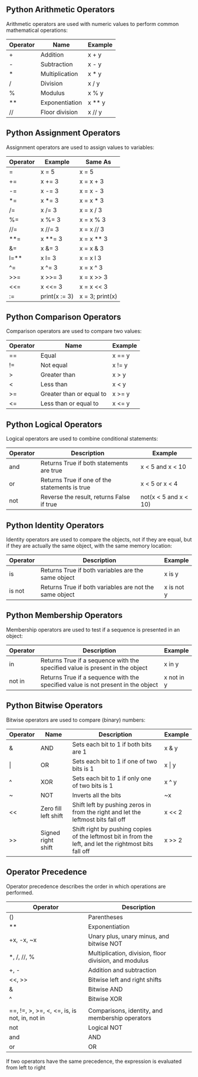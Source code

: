 ## Python Arithmetic Operators

Arithmetic operators are used with numeric values to perform common mathematical operations:

| Operator | Name           | Example  |
|----------|----------------|----------|
| +        | Addition        | x + y    |
| -        | Subtraction     | x - y    |
| *        | Multiplication  | x * y    |
| /        | Division        | x / y    |
| %        | Modulus         | x % y    |
| **       | Exponentiation  | x ** y   |
| //       | Floor division  | x // y   |



## Python Assignment Operators

Assignment operators are used to assign values to variables:

| Operator | Example        | Same As        |
|----------|----------------|----------------|
| =        | x = 5          | x = 5          |
| +=       | x += 3         | x = x + 3      |
| -=       | x -= 3         | x = x - 3      |
| *=       | x *= 3         | x = x * 3      |
| /=       | x /= 3         | x = x / 3      |
| %=       | x %= 3         | x = x % 3      |
| //=      | x //= 3        | x = x // 3     |
| **=      | x **= 3        | x = x ** 3     |
| &=       | x &= 3         | x = x & 3      |
| l=**       | x l= 3     | x = x l 3      |
| ^=       | x ^= 3         | x = x ^ 3      |
| >>=      | x >>= 3        | x = x >> 3     |
| <<=      | x <<= 3        | x = x << 3     |
| :=       | print(x := 3)  | x = 3; print(x)|


## Python Comparison Operators

Comparison operators are used to compare two values:

| Operator | Name                        | Example  |
|----------|-----------------------------|----------|
| ==       | Equal                       | x == y   |
| !=       | Not equal                   | x != y   |
| >        | Greater than                | x > y    |
| <        | Less than                   | x < y    |
| >=       | Greater than or equal to    | x >= y   |
| <=       | Less than or equal to       | x <= y   |


## Python Logical Operators

Logical operators are used to combine conditional statements:

| Operator | Description                                    | Example                      |
|----------|------------------------------------------------|------------------------------|
| and      | Returns True if both statements are true       | x < 5 and x < 10             |
| or       | Returns True if one of the statements is true  | x < 5 or x < 4               |
| not      | Reverse the result, returns False if true      | not(x < 5 and x < 10)        |


## Python Identity Operators

Identity operators are used to compare the objects, not if they are equal, but if they are actually the same object, with the same memory location:

| Operator | Description                                        | Example       |
|----------|----------------------------------------------------|---------------|
| is       | Returns True if both variables are the same object | x is y        |
| is not   | Returns True if both variables are not the same object | x is not y    |


## Python Membership Operators

Membership operators are used to test if a sequence is presented in an object:

| Operator  | Description                                                | Example     |
|-----------|------------------------------------------------------------|-------------|
| in        | Returns True if a sequence with the specified value is present in the object | x in y     |
| not in    | Returns True if a sequence with the specified value is not present in the object | x not in y |


## Python Bitwise Operators

Bitwise operators are used to compare (binary) numbers:

| Operator | Name | Description                                                                 | Example   |
|----------|------|-----------------------------------------------------------------------------|-----------|
| &        | AND  | Sets each bit to 1 if both bits are 1                                      | x & y     |
| \|       | OR   | Sets each bit to 1 if one of two bits is 1                                 | x \| y    |
| ^        | XOR  | Sets each bit to 1 if only one of two bits is 1                            | x ^ y     |
| ~        | NOT  | Inverts all the bits                                                        | ~x        |
| <<       | Zero fill left shift | Shift left by pushing zeros in from the right and let the leftmost bits fall off | x << 2    |
| >>       | Signed right shift | Shift right by pushing copies of the leftmost bit in from the left, and let the rightmost bits fall off | x >> 2    |


## Operator Precedence

Operator precedence describes the order in which operations are performed.

| Operator                                             | Description                                                          |
|------------------------------------------------------|----------------------------------------------------------------------|
| ()                                                   | Parentheses                                                         |
| **                                                   | Exponentiation                                                      |
| +x, -x, ~x                                          | Unary plus, unary minus, and bitwise NOT                           |
| *, /, //, %                                         | Multiplication, division, floor division, and modulus               |
| +, -                                                | Addition and subtraction                                            |
| <<, >>                                              | Bitwise left and right shifts                                       |
| &                                                    | Bitwise AND                                                        |
| ^                                                    | Bitwise XOR                                                        |
| |                                                    | Bitwise OR                                                         |
| ==, !=, >, >=, <, <=, is, is not, in, not in      | Comparisons, identity, and membership operators                     |
| not                                                  | Logical NOT                                                        |
| and                                                  | AND                                                                |
| or                                                   | OR                                                                 |


If two operators have the same precedence, the expression is evaluated from left to right





